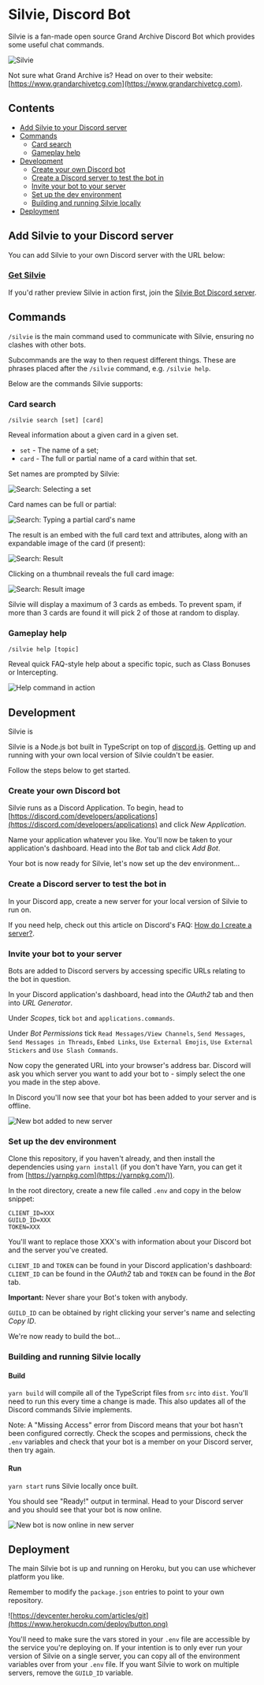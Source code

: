 # Silvie, Discord Bot

Silvie is a fan-made open source Grand Archive Discord Bot which provides some useful chat commands.

![Silvie](https://i.imgur.com/KUzh2dC.png)

Not sure what Grand Archive is? Head on over to their website: [https://www.grandarchivetcg.com](https://www.grandarchivetcg.com).

## Contents

- [Add Silvie to your Discord server](#add-silvie-to-your-discord-server)
- [Commands](#commands)
  - [Card search](#card-search)
  - [Gameplay help](#gameplay-help)
- [Development](#development)
  - [Create your own Discord bot](#create-your-own-discord-bot)
  - [Create a Discord server to test the bot in](#create-a-discord-server-to-test-the-bot-in)
  - [Invite your bot to your server](#invite-your-bot-to-your-server)
  - [Set up the dev environment](#set-up-the-dev-environment)
  - [Building and running Silvie locally](#building-and-running-silvie-locally)
- [Deployment](#deployment)

## Add Silvie to your Discord server

You can add Silvie to your own Discord server with the URL below:

### **[Get Silvie](https://discord.com/oauth2/authorize?client_id=930856109189767188&permissions=414464609280&scope=bot%20applications.commands)**

If you'd rather preview Silvie in action first, join the [Silvie Bot Discord server](https://discord.gg/KrPepDcBRh).

## Commands

`/silvie` is the main command used to communicate with Silvie, ensuring no clashes with other bots.

Subcommands are the way to then request different things. These are phrases placed after the `/silvie` command, e.g. `/silvie help`.

Below are the commands Silvie supports:

### Card search

```
/silvie search [set] [card]
```

Reveal information about a given card in a given set.

- `set` - The name of a set;
- `card` - The full or partial name of a card within that set.


Set names are prompted by Silvie:

![Search: Selecting a set](https://i.imgur.com/QGRkxuQ.png)

Card names can be full or partial:

![Search: Typing a partial card's name](https://i.imgur.com/NI14j8g.png)

The result is an embed with the full card text and attributes, along with an expandable image of the card (if present):

![Search: Result](https://i.imgur.com/vRCUe69.png)

Clicking on a thumbnail reveals the full card image:

![Search: Result image](https://i.imgur.com/xvGxLiH.png)

Silvie will display a maximum of 3 cards as embeds. To prevent spam, if more than 3 cards are found it will pick 2 of those at random to display.

### Gameplay help

```
/silvie help [topic]
```

Reveal quick FAQ-style help about a specific topic, such as Class Bonuses or Intercepting.

![Help command in action](https://i.imgur.com/eYogbcb.png)

## Development

Silvie is 

Silvie is a Node.js bot built in TypeScript on top of [discord.js](https://discord.js.org). Getting up and running with your own local version of Silvie couldn't be easier.

Follow the steps below to get started.

### Create your own Discord bot

Silvie runs as a Discord Application. To begin, head to [https://discord.com/developers/applications](https://discord.com/developers/applications) and click _New Application_.

Name your application whatever you like. You'll now be taken to your application's dashboard. Head into the _Bot_ tab and click _Add Bot_.

Your bot is now ready for Silvie, let's now set up the dev environment...

### Create a Discord server to test the bot in

In your Discord app, create a new server for your local version of Silvie to run on.

If you need help, check out this article on Discord's FAQ: [How do I create a server?](https://support.discord.com/hc/en-us/articles/204849977-How-do-I-create-a-server-).

### Invite your bot to your server

Bots are added to Discord servers by accessing specific URLs relating to the bot in question.

In your Discord application's dashboard, head into the _OAuth2_ tab and then into _URL Generator_.

Under _Scopes_, tick `bot` and `applications.commands`.

Under _Bot Permissions_ tick `Read Messages/View Channels`, `Send Messages`, `Send Messages in Threads`, `Embed Links`, `Use External Emojis`, `Use External Stickers` and `Use Slash Commands`.

Now copy the generated URL into your browser's address bar. Discord will ask you which server you want to add your bot to - simply select the one you made in the step above.

In Discord you'll now see that your bot has been added to your server and is offline.

![New bot added to new server](https://i.imgur.com/Oa6TUpx.png)

### Set up the dev environment

Clone this repository, if you haven't already, and then install the dependencies using `yarn install` (if you don't have Yarn, you can get it from [https://yarnpkg.com](https://yarnpkg.com/)).

In the root directory, create a new file called `.env` and copy in the below snippet:

```
CLIENT_ID=XXX
GUILD_ID=XXX
TOKEN=XXX
```

You'll want to replace those XXX's with information about your Discord bot and the server you've created.

`CLIENT_ID` and `TOKEN` can be found in your Discord application's dashboard: `CLIENT_ID` can be found in the _OAuth2_ tab and `TOKEN` can be found in the _Bot_ tab.

**Important:** Never share your Bot's token with anybody.

`GUILD_ID` can be obtained by right clicking your server's name and selecting _Copy ID_.

We're now ready to build the bot...

### Building and running Silvie locally

#### Build

`yarn build` will compile all of the TypeScript files from `src` into `dist`. You'll need to run this every time a change is made. This also updates all of the Discord commands Silvie implements.

Note: A "Missing Access" error from Discord means that your bot hasn't been configured correctly. Check the scopes and permissions, check the `.env` variables and check that your bot is a member on your Discord server, then try again.

#### Run

`yarn start` runs Silvie locally once built.

You should see "Ready!" output in terminal. Head to your Discord server and you should see that your bot is now online.

![New bot is now online in new server](https://i.imgur.com/5K5ZItS.png)

## Deployment

The main Silvie bot is up and running on Heroku, but you can use whichever platform you like.

Remember to modify the `package.json` entries to point to your own repository.

![https://devcenter.heroku.com/articles/git](https://www.herokucdn.com/deploy/button.png)

You'll need to make sure the vars stored in your `.env` file are accessible by the service you're deploying on. If your intention is to only ever run your version of Silvie on a single server, you can copy all of the environment variables over from your `.env` file. If you want Silvie to work on multiple servers, remove the `GUILD_ID` variable.
